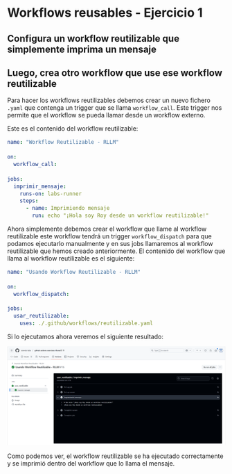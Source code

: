 # Workflows reusables - Ejercicio 1

## Configura un workflow reutilizable que simplemente imprima un mensaje

## Luego, crea otro workflow que use ese workflow reutilizable

Para hacer los workflows reutilizables debemos crear un nuevo fichero `.yaml` que contenga un trigger que se llama `workflow_call`. Este trigger nos permite que el workflow se pueda llamar desde un workflow externo.

Este es el contenido del workflow reutilizable:

```yaml
name: "Workflow Reutilizable - RLLM"

on:
  workflow_call:

jobs:
  imprimir_mensaje:
    runs-on: labs-runner
    steps:
      - name: Imprimiendo mensaje
        run: echo "¡Hola soy Roy desde un workflow reutilizable!"
```	

Ahora simplemente debemos crear el workflow que llame al workflow reutilizable este workflow tendrá un trigger `workflow_dispatch` para que podamos ejecutarlo manualmente y en sus jobs llamaremos al workflow reutilizable que hemos creado anteriormente. El contenido del workflow que llama al workflow reutilizable es el siguiente:

```yaml
name: "Usando Workflow Reutilizable - RLLM"

on:
  workflow_dispatch:

jobs:
  usar_reutilizable:
    uses: ./.github/workflows/reutilizable.yaml
```

Si lo ejecutamos ahora veremos el siguiente resultado:

![Resultado de la ejecución del workflow reutilizable](../../datos/imgs/reusable1_1.png)

Como podemos ver, el workflow reutilizable se ha ejecutado correctamente y se imprimió dentro del workflow que lo llama el mensaje.